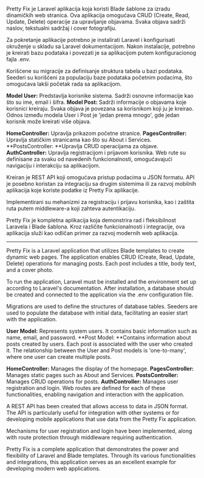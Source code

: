 Pretty Fix je Laravel aplikacija koja koristi Blade šablone za izradu dinamičkih web stranica. Ova aplikacija omogućava CRUD (Create, Read, Update, Delete) operacije za upravljanje objavama. Svaka objava sadrži naslov, tekstualni sadržaj i cover fotografiju.

Za pokretanje aplikacije potrebno je instalirati Laravel i konfigurisati okruženje u skladu sa Laravel dokumentacijom. Nakon instalacije, potrebno je kreirati bazu podataka i povezati je sa aplikacijom putem konfiguracionog fajla .env.

Korišćene su migracije za definisanje struktura tabela u bazi podataka. Seederi su korišćeni za populaciju baze podataka početnim podacima, što omogućava lakši početak rada sa aplikacijom.

**Model User:** Predstavlja korisnike sistema. Sadrži osnovne informacije kao što su ime, email i šifra.
**Model Post:** Sadrži informacije o objavama koje korisnici kreiraju. Svaka objava je povezana sa korisnikom koji ju je kreirao.
Odnos između modela User i Post je 'jedan prema mnogo', gde jedan korisnik može kreirati više objava.

**HomeController:** Upravlja prikazom početne stranice.
**PagesController:** Upravlja statičkim stranicama kao što su About i Services.
**PostsController: **Upravlja CRUD operacijama za objave.
**AuthController:** Upravlja registracijom i prijavom korisnika.
Web rute su definisane za svaku od navedenih funkcionalnosti, omogućavajući navigaciju i interakciju sa aplikacijom.

Kreiran je REST API koji omogućava pristup podacima u JSON formatu. API je posebno koristan za integraciju sa drugim sistemima ili za razvoj mobilnih aplikacija koje koriste podatke iz Pretty Fix aplikacije.

Implementirani su mehanizmi za registraciju i prijavu korisnika, kao i zaštita ruta putem middleware-a koji zahteva autentikaciju.

Pretty Fix je kompletna aplikacija koja demonstrira rad i fleksibilnost Laravela i Blade šablona. Kroz različite funkcionalnosti i integracije, ova aplikacija služi kao odličan primer za razvoj modernih web aplikacija.

___________________________

Pretty Fix is a Laravel application that utilizes Blade templates to create dynamic web pages. The application enables CRUD (Create, Read, Update, Delete) operations for managing posts. Each post includes a title, body text, and a cover photo.

To run the application, Laravel must be installed and the environment set up according to Laravel's documentation. After installation, a database should be created and connected to the application via the .env configuration file.

Migrations are used to define the structures of database tables. Seeders are used to populate the database with initial data, facilitating an easier start with the application.

**User Model:** Represents system users. It contains basic information such as name, email, and password.
**Post Model: **Contains information about posts created by users. Each post is associated with the user who created it.
The relationship between the User and Post models is 'one-to-many', where one user can create multiple posts.

**HomeController:** Manages the display of the homepage.
**PagesController:** Manages static pages such as About and Services.
**PostsController:** Manages CRUD operations for posts.
**AuthController:** Manages user registration and login.
Web routes are defined for each of these functionalities, enabling navigation and interaction with the application.

A REST API has been created that allows access to data in JSON format. The API is particularly useful for integration with other systems or for developing mobile applications that use data from the Pretty Fix application.

Mechanisms for user registration and login have been implemented, along with route protection through middleware requiring authentication.

Pretty Fix is a complete application that demonstrates the power and flexibility of Laravel and Blade templates. Through its various functionalities and integrations, this application serves as an excellent example for developing modern web applications.
